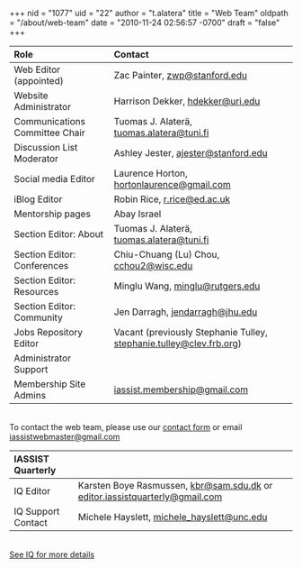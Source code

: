 +++
nid = "1077"
uid = "22"
author = "t.alatera"
title = "Web Team"
oldpath = "/about/web-team"
date = "2010-11-24 02:56:57 -0700"
draft = "false"
+++

|Role|Contact|
|:---|:---|
|Web Editor (appointed)		|Zac Painter, zwp@stanford.edu |
|Website Administrator 		|Harrison Dekker, hdekker@uri.edu|	
|Communications Committee Chair	|Tuomas J. Alaterä, tuomas.alatera@tuni.fi|
|Discussion List Moderator	|Ashley Jester, ajester@stanford.edu  |
|Social media Editor		|Laurence Horton, hortonlaurence@gmail.com  |
|iBlog Editor 				|Robin Rice, r.rice@ed.ac.uk  |
|Mentorship pages			|Abay Israel  |
|Section Editor: About		|Tuomas J. Alaterä, tuomas.alatera@tuni.fi|
|Section Editor: Conferences|Chiu-Chuang (Lu) Chou, cchou2@wisc.edu |
|Section Editor: Resources	|Minglu Wang, minglu@rutgers.edu  |
|Section Editor: Community	|Jen Darragh, jendarragh@jhu.edu  |
|Jobs Repository Editor		|Vacant (previously Stephanie Tulley,  stephanie.tulley@clev.frb.org)  |
|Administrator Support		| |
|Membership Site Admins		|iassist.membership@gmail.com|

<br />To contact the web team, please use our [contact form](/contact) or email iassistwebmaster@gmail.com


|IASSIST Quarterly||
|:---|:---|
|IQ Editor		|Karsten Boye Rasmussen, kbr@sam.sdu.dk or editor.iassistquarterly@gmail.com  |
|IQ Support Contact		|Michele Hayslett, michele_hayslett@unc.edu |

<br />[See IQ for more details](https://www.iassistquarterly.com/index.php/iassist/about/contact)


